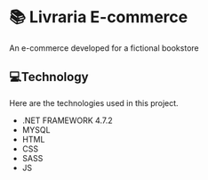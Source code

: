 # 📚 Livraria E-commerce


An e-commerce developed for a fictional bookstore

## 💻Technology 

Here are the technologies used in this project.

* .NET FRAMEWORK 4.7.2
* MYSQL
* HTML
* CSS
* SASS
* JS